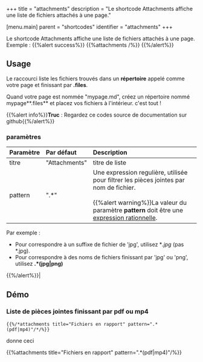 +++
title = "attachments"
description = "Le shortcode Attachments affiche une liste de fichiers attachés à une page."

[menu.main]
parent = "shortcodes"
identifier = "attachments"
+++

Le shortcode Attachments affiche une liste de fichiers attachés à une page.
Exemple :
{{%alert success%}}
{{%attachments  /%}}
{{%/alert%}}
## Usage 

Le raccourci liste les fichiers trouvés dans un **répertoire** appelé comme votre page et finissant par **.files**.

Quand votre page est nommée "mypage.md", créez un répertoire nommé mypage**.files** et placez vos fichiers à l'intérieur. c'est tout !

{{%alert info%}}**Truc** : Regardez ce codes source de documentation sur github{{%/alert%}}

### paramètres

| Paramètre | Par défaut | Description |
|:--|:--|:--|
| titre | "Attachments" | titre de liste  |
| pattern | ".*" | Une expression regulière, utilisée pour filtrer les pièces jointes par nom de fichier. <br/><br/>{{%alert warning%}}La valeur du paramètre **pattern** doit être une [expression rationnelle](https://fr.wikipedia.org/wiki/Expression_rationnelle). 

Par exemple :

* Pour correspondre à un suffixe de fichier de 'jpg', utilisez  **.*jpg** (pas *.jpg).
* Pour correspondre à des noms de fichiers finissant par 'jpg' ou 'png', utilisez **.*(jpg|png)**

{{%/alert%}}|






## Démo
### Liste de pièces jointes finissant par pdf ou mp4

	{{%/*attachments title="Fichiers en rapport" pattern=".*(pdf|mp4)"/*/%}}

donne ceci

{{%attachments title="Fichiers en rapport" pattern=".*(pdf|mp4)"/%}}

